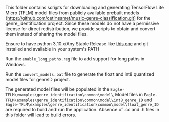 This folder contains scripts for downloading and generating TensorFlow Lite Micro (TFLM) model files from publicly available prebuilt models {https://github.com/cetinsamet/music-genre-classification.git] for the genre_identification project. Since these models do not have a permissive license for direct redistribution, we provide scripts to obtain and convert them instead of sharing the model files.

Ensure to have python 3.10.x(Any Stable Release like [this one](https://www.python.org/ftp/python/3.10.11/python-3.10.11.exe) and git installed and available in your system's PATH 

Run the `enable_long_paths.reg` file to add support for long paths in Windows.

Run the `convert_models.bat` file to generate the float and int8 quantized model files for genreID project.

The generated model files will be populated in the `Eagle-TFLM\examples\genre_identification\common\model\`
Model files in `Eagle-TFLM\examples\genre_identification\common\model\int8_genre_ID` and `Eagle-TFLM\examples\genre_identification\common\model\float_genre_ID` are required to build and run the application. Absence of .cc and .h files in this folder will lead to build errors.
